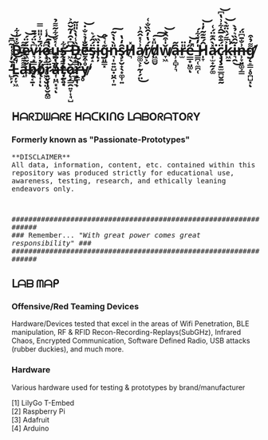 # D̵͔̘̐̽͑͋ë̷͖̰̮͕̹̼͎́̈́͝v̷͉͙͇̟̻͙̖͆̀̈́͂̄ḯ̷͕̣̞͍̜̱͉͎̩̄̾̎̎̿ͅo̷̧͕͇̠͓̥͖̣̮̤͆̑́̒̾u̴̪̩̲̤̩̯͉͑̽̐͋͂͌̉s̶̛̛̖̝͔͎̳̤̘̰͉͙͋ ̵͖̖̆͆̇̑̒̃̆̂͐D̶̡̟̳͕͓̯̲̙̪̠̏̾̔̀̎̎͂ë̵͕̐̉͛̐̇̕͝s̴̡̝̈́̂́͛į̵̦̇̏͝g̵͈͇͓͊͑͛̂n̵͉̩͍͍̺̣̤̯͎͍̎̀̔̀̃͠ş̷̙̮̟̖͙͚͎͍̑̒̔H̸͉̽a̸̼͚͕̙̰̩̗̤͗͑̽̂̂͗͜ṙ̸̬͕̮́̔̓̑̏̐͑d̸͖̻̬̎̽͠͠w̸̞͖̌̍͒̑͐͝ȃ̶̹̝̻̹͉͂r̵̫̎̈e̵̲̲͙̤͚̋̓̚͝ͅ ̵͇̪̜̼̪̜̍̓̀͋́H̷̩̞̑́̄͊̃̓̍͝a̷͎̫̟̰̗͚̽̀̑͊̈́͑͘ç̷̡̧̱̫̲̪̬̱̰̈́̄͒̅̑͋͗̔͆͝k̴̛͖̱͐͌́̏̈͊̀̚͝i̶͉̯͂̑̏͛̉̀͜n̶̹̞͈͚͕̳͗̐̄͆̈́g̸̨̛̠͇͔̥̪̺͓͌̉͒ͅ ̵̺̙̦̒̀̓͗͑̍̃͆̄͝L̵̯̦̞͖̀́̚͝͝a̶̝͌͌͆̏̿͌b̷̨͔̱̩̄ǫ̸̈́r̷͍̬̜̩̥̮̭͚̈́̏̿̃͛̔̄͝ǎ̵͎̤̪͙̘͑͂͒ͅt̶̩̗͍̘͌͋̓͘ǫ̷̗͇̯͍̞͎̘̺̆r̶̝͇̜̟̍̀̆͆͛̓͘̚̚ẙ̸̥͒͌͑̅̆̾̕


</br>

## ᕼᗩᖇᗪᗯᗩᖇE ᕼᗩᑕKIᑎG ᒪᗩᗷOᖇᗩTOᖇY
### Formerly known as "Passionate-Prototypes"
<p>
  <tt> **DISCLAIMER** </tt></br>
  <tt>All data, information, content, etc. contained within this repository was produced strictly for educational use, awareness, testing, research, and ethically leaning endeavors only.</tt>
</p></br>

  <tt>#################################################################</tt></br> 
  <tt>### Remember... *"With great power comes great responsibility"* ###</tt></br>
  <tt>#################################################################</tt></br>

## **ᒪᗩᗷ ᗰᗩᑭ**
### Offensive/Red Teaming Devices
<p>
  Hardware/Devices tested that excel in the areas of Wifi Penetration, BLE manipulation, RF & RFID Recon-Recording-Replays(SubGHz), Infrared Chaos, Encrypted Communication, Software Defined Radio, USB attacks (rubber duckies), and much more.
</p>

### Hardware </br>
<p>
  Various hardware used for testing & prototypes by brand/manufacturer
</p>
[1] LilyGo T-Embed </br>
[2] Raspberry Pi </br>
[3] Adafruit </br>
[4] Arduino </br>

